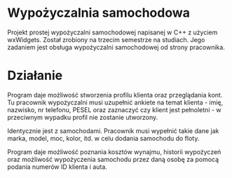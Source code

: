 # Wypożyczalnia samochodowa
Projekt prostej wypożyczalni samochodowej napisanej w C++ z użyciem wxWidgets.
Został zrobiony na trzecim semestrze na studiach.
Jego zadaniem jest obsługa wypożyczalni samochodowej od strony pracownika.

# Działanie
Program daje możliwość stworzenia profilu klienta oraz przeglądania kont. Tu pracownik wypożyczalni musi uzupełnić ankiete na temat klienta - imię, nazwisko, nr telefonu, PESEL oraz zaznaczyć czy klient jest pełnoletni - w przeciwnym wypadku profil nie zostanie utworzony.

Identycznie jest z samochodami. Pracownik musi wypełnić takie dane jak marka, model, moc, kolor, itd. w celu dodania samochodu do floty.

Program daje możliwość poznania kosztów wynajmu, historii wypożyczeń oraz możliwość wypożyczenia samochodu przez daną osobę za pomocą podania numerów ID klienta i auta.
